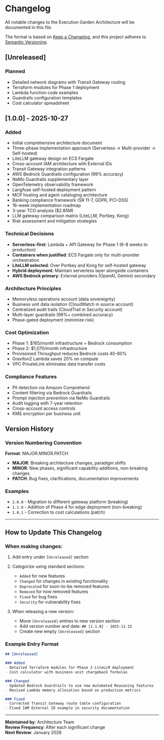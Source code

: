 # Changelog

All notable changes to the Execution Garden Architecture will be documented in this file.

The format is based on [Keep a Changelog](https://keepachangelog.com/en/1.0.0/),
and this project adheres to [Semantic Versioning](https://semver.org/spec/v2.0.0.html).

## [Unreleased]

### Planned
- Detailed network diagrams with Transit Gateway routing
- Terraform modules for Phase 1 deployment
- Lambda function code examples
- Guardrails configuration templates
- Cost calculator spreadsheet

## [1.0.0] - 2025-10-27

### Added
- Initial comprehensive architecture document
- Three-phase implementation approach (Serverless → Multi-provider → Self-hosted)
- LiteLLM gateway design on ECS Fargate
- Cross-account IAM architecture with External IDs
- Transit Gateway integration patterns
- AWS Bedrock Guardrails configuration (99% accuracy)
- NeMo Guardrails supplementary layer
- OpenTelemetry observability framework
- Langfuse self-hosted deployment pattern
- MCP hosting and agent cataloging architecture
- Banking compliance framework (SR 11-7, GDPR, PCI-DSS)
- 16-week implementation roadmap
- 3-year TCO analysis ($2.85M)
- LLM gateway comparison matrix (LiteLLM, Portkey, Kong)
- Risk assessment and mitigation strategies

### Technical Decisions
- **Serverless-first**: Lambda + API Gateway for Phase 1 (6-8 weeks to production)
- **Containers when justified**: ECS Fargate only for multi-provider orchestration
- **LiteLLM selected**: Over Portkey and Kong for self-hosted gateway
- **Hybrid deployment**: Maintain serverless layer alongside containers
- **AWS Bedrock primary**: External providers (OpenAI, Gemini) secondary

### Architecture Principles
- Memoryless operations account (data sovereignty)
- Business unit data isolation (CloudWatch in source account)
- Centralized audit trails (CloudTrail in Security account)
- Multi-layer guardrails (99%+ combined accuracy)
- Phase-gated deployment (minimize risk)

### Cost Optimization
- Phase 1: $165/month infrastructure + Bedrock consumption
- Phase 2: $1,070/month infrastructure
- Provisioned Throughput reduces Bedrock costs 40-60%
- Graviton2 Lambda saves 20% on compute
- VPC PrivateLink eliminates data transfer costs

### Compliance Features
- PII detection via Amazon Comprehend
- Content filtering via Bedrock Guardrails
- Prompt injection prevention via NeMo Guardrails
- Audit logging with 7-year retention
- Cross-account access controls
- KMS encryption per business unit

## Version History

### Version Numbering Convention

**Format**: MAJOR.MINOR.PATCH

- **MAJOR**: Breaking architecture changes, paradigm shifts
- **MINOR**: New phases, significant capability additions, non-breaking changes
- **PATCH**: Bug fixes, clarifications, documentation improvements

### Examples
- `2.0.0` - Migration to different gateway platform (breaking)
- `1.1.0` - Addition of Phase 4 for edge deployment (non-breaking)
- `1.0.1` - Correction to cost calculations (patch)

---

## How to Update This Changelog

### When making changes:

1. Add entry under `[Unreleased]` section
2. Categorize using standard sections:
   - `Added` for new features
   - `Changed` for changes in existing functionality
   - `Deprecated` for soon-to-be removed features
   - `Removed` for now removed features
   - `Fixed` for bug fixes
   - `Security` for vulnerability fixes

3. When releasing a new version:
   - Move `[Unreleased]` entries to new version section
   - Add version number and date: `## [1.1.0] - 2025-11-15`
   - Create new empty `[Unreleased]` section

### Example Entry Format

```markdown
## [Unreleased]

### Added
- Detailed Terraform modules for Phase 2 LiteLLM deployment
- Cost calculator with business unit chargeback formulas

### Changed
- Updated Bedrock Guardrails to use new Automated Reasoning features
- Revised Lambda memory allocation based on production metrics

### Fixed
- Corrected Transit Gateway route table configuration
- Fixed IAM External ID example in security documentation
```

---

**Maintained by**: Architecture Team  
**Review Frequency**: After each significant change  
**Next Review**: January 2026
